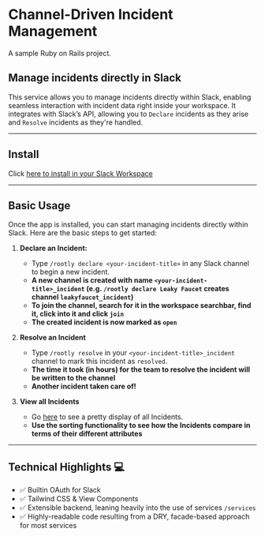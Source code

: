 # Channel-Driven Incident Management
A sample Ruby on Rails project.
## Manage incidents directly in Slack

This service allows you to manage incidents directly within Slack, enabling seamless interaction with incident data right inside your workspace. It integrates with Slack’s API, allowing you to `Declare` incidents as they arise and `Resolve` incidents as they're handled.

---

## Install

Click [here to install in your Slack Workspace](https://slack.com/oauth/v2/authorize?client_id=8574621697570.8575781185571&scope=commands,channels:manage,groups:write,im:write,mpim:write&user_scope=)

---

## Basic Usage

Once the app is installed, you can start managing incidents directly within Slack. Here are the basic steps to get started:

1. **Declare an Incident:**
   - Type `/rootly declare <your-incident-title>` in any Slack channel to begin a new incident.
    - **A new channel is created with name `<your-incident-title>_incident` (e.g. `/rootly declare Leaky Faucet` creates channel `leakyfaucet_incident`)**
    - **To join the channel, search for it in the workspace searchbar, find it, click into it and click `join`**
    - **The created incident is now marked as `open`**
   
2. **Resolve an Incident**
   - Type `/rootly resolve` in your `<your-incident-title>_incident` channel to mark this incident as `resolved`.
    - **The time it took (in hours) for the team to resolve the incident will be written to the channel**
    - **Another incident taken care of!**

3. **View all Incidents**
    - Go [here](https://slack-channel-incident-bot.onrender.com/incidents) to see a pretty display of all Incidents.
     - **Use the sorting functionality to see how the Incidents compare in terms of their different attributes**
     
---

## Technical Highlights 💻

- ✅ Builtin OAuth for Slack
- ✅ Tailwind CSS & View Components
- ✅ Extensible backend, leaning heavily into the use of services `/services`
- ✅ Highly-readable code resulting from a DRY, facade-based approach for most services
